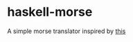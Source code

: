 haskell-morse
=============

A simple morse translator inspired by [this](http://www.reddit.com/r/programming/comments/7xjqb/who_can_write_the_smallesttidiestcleverest_morse/)
